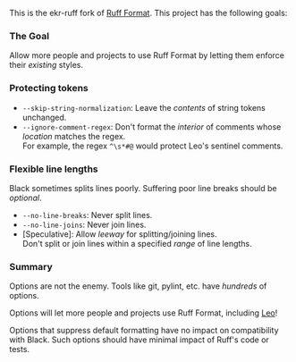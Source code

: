 This is the ekr-ruff fork of [Ruff Format](https://github.com/rust-lang/rust). This project has the following goals:

### The Goal

Allow more people and projects to use Ruff Format by letting them enforce their *existing* styles.

### Protecting tokens

- `--skip-string-normalization`: Leave the *contents* of string tokens unchanged.
- `--ignore-comment-regex`: Don't format the *interior* of comments whose *location* matches the regex.<br>
   For example, the regex `^\s*#@` would protect Leo's sentinel comments.

### Flexible line lengths

Black sometimes splits lines poorly. Suffering poor line breaks should be *optional*.

- `--no-line-breaks`: Never split lines.
- `--no-line-joins`: Never join lines.
- [Speculative]: Allow *leeway* for splitting/joining lines.<br>
  Don't split or join lines within a specified *range* of line lengths.

### Summary

Options are not the enemy. Tools like git, pylint, etc. have *hundreds* of options.

Options will let more people and projects use Ruff Format, including [Leo](https://leo-editor.github.io/leo-editor/)!

Options that suppress default formatting have no impact on compatibility with Black. Such options should have minimal impact of Ruff's code or tests.